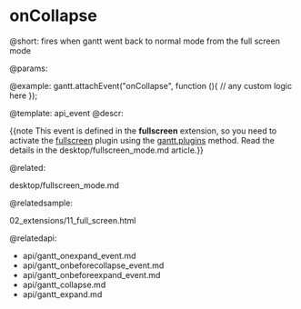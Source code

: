 onCollapse
=============

@short:
	fires when gantt went back to normal mode from the full screen mode

@params:


@example:
gantt.attachEvent("onCollapse", function (){
    // any custom logic here
});

@template:	api_event
@descr:

{{note This event is defined in the **fullscreen** extension, so you need to activate the [fullscreen](desktop/extensions_list.md#fullscreen) plugin using the [gantt.plugins](api/gantt_plugins.md) method. Read the details in the desktop/fullscreen_mode.md article.}}




@related:

desktop/fullscreen_mode.md

@relatedsample:

02_extensions/11_full_screen.html


@relatedapi:

- api/gantt_onexpand_event.md
- api/gantt_onbeforecollapse_event.md
- api/gantt_onbeforeexpand_event.md
- api/gantt_collapse.md
- api/gantt_expand.md

